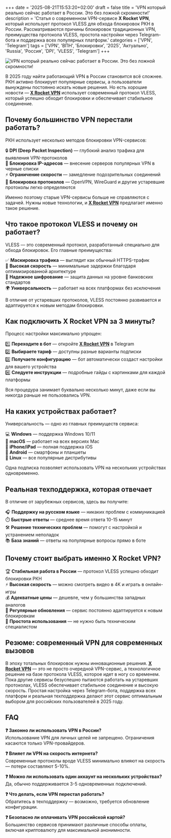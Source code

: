+++
date = '2025-08-21T15:53:20+02:00'
draft = false
title = 'VPN который реально сейчас работает в России. Это без ложной скромности!'
description = 'Статья о современном VPN-сервисе **X Rocket VPN**, который использует протокол VLESS для обхода блокировок РКН в России. Рассматриваются причины блокировок традиционных VPN, преимущества протокола VLESS, простота настройки через Telegram-бота и поддержка всех популярных платформ.'
categories = ['VPN', 'Telegram']
tags = ['VPN', 'ВПН', 'Блокировки', '2025', 'Актуально', 'Russia', 'Россия', 'DPI', 'VLESS', 'Telegram']
+++

![VPN который реально сейчас работает в России. Это без ложной скромности!](https://imagestoring.fra1.cdn.digitaloceanspaces.com/70941B19-D0D4-4E25-B8F1-89CD7FD9C745.png)

В 2025 году найти работающий VPN в России становится всё сложнее. РКН активно блокирует популярные сервисы, а пользователи вынуждены постоянно искать новые решения. Но есть хорошие новости — **[X Rocket VPN](https://t.me/X_Rocket_VPN_bot?start=ref-b-9)** использует современный протокол VLESS, который успешно обходит блокировки и обеспечивает стабильное соединение.

## Почему большинство VPN перестали работать?

РКН использует несколько методов блокировки VPN-сервисов:

🔒 **DPI (Deep Packet Inspection)** — глубокий анализ трафика для выявления VPN-протоколов  
🚫 **Блокировка IP-адресов** — внесение серверов популярных VPN в черные списки  
⚡ **Ограничение скорости** — замедление подозрительных соединений  
🎯 **Блокировка протоколов** — OpenVPN, WireGuard и другие устаревшие протоколы легко определяются

Именно поэтому старые VPN-сервисы больше не справляются с задачей. Нужны новые технологии, и **[X Rocket VPN](https://t.me/X_Rocket_VPN_bot?start=ref-b-9)** предлагает именно такое решение.

## Что такое протокол VLESS и почему он работает?

VLESS — это современный протокол, разработанный специально для обхода блокировок. Его главные преимущества:

✅ **Маскировка трафика** — выглядит как обычный HTTPS-трафик  
🚀 **Высокая скорость** — минимальные задержки благодаря оптимизированной архитектуре  
🔐 **Надежное шифрование** — защита данных на уровне банковских стандартов  
🌍 **Универсальность** — работает на всех платформах без исключения

В отличие от устаревших протоколов, VLESS постоянно развивается и адаптируется к новым методам блокировки.

## Как подключить X Rocket VPN за 3 минуты?

Процесс настройки максимально упрощен:

1️⃣ **Переходите в бот** — откройте **[X Rocket VPN](https://t.me/X_Rocket_VPN_bot?start=ref-b-9)** в Telegram  
2️⃣ **Выбираете тариф** — доступны разные варианты подписки  
3️⃣ **Получаете конфигурацию** — бот автоматически создаст настройки для вашего устройства  
4️⃣ **Следуете инструкции** — подробные гайды с картинками для каждой платформы

Вся процедура занимает буквально несколько минут, даже если вы никогда раньше не пользовались VPN.

## На каких устройствах работает?

Универсальность — одно из главных преимуществ сервиса:

💻 **Windows** — поддержка Windows 10/11  
🍎 **macOS** — работает на всех версиях Mac  
📱 **iPhone/iPad** — полная поддержка iOS  
🤖 **Android** — смартфоны и планшеты  
🐧 **Linux** — все популярные дистрибутивы

Одна подписка позволяет использовать VPN на нескольких устройствах одновременно.

## Реальная техподдержка, которая отвечает

В отличие от зарубежных сервисов, здесь вы получите:

🎧 **Поддержку на русском языке** — никаких проблем с коммуникацией  
⏱️ **Быстрые ответы** — среднее время ответа 10-15 минут  
🛠️ **Решение технических проблем** — помогут с настройкой и устранением неполадок  
📚 **База знаний** — ответы на популярные вопросы прямо в боте

## Почему стоит выбрать именно X Rocket VPN?

🏆 **Стабильная работа в России** — протокол VLESS успешно обходит блокировки РКН  
⚡ **Высокая скорость** — можно смотреть видео в 4K и играть в онлайн-игры  
💰 **Адекватные цены** — дешевле, чем у большинства западных аналогов  
🔄 **Регулярные обновления** — сервис постоянно адаптируется к новым блокировкам  
🎯 **Простота использования** — не нужно быть техническим специалистом

## Резюме: современный VPN для современных вызовов

В эпоху тотальных блокировок нужны инновационные решения. **[X Rocket VPN](https://t.me/X_Rocket_VPN_bot?start=ref-b-9)** — это не просто очередной VPN-сервис, а технологичное решение на базе протокола VLESS, которое идет в ногу со временем. Пока другие сервисы безуспешно пытаются работать на устаревших протоколах, VLESS обеспечивает стабильное соединение и высокую скорость. Простая настройка через Telegram-бота, поддержка всех платформ и реальная техподдержка делают этот сервис оптимальным выбором для российских пользователей в 2025 году.

## FAQ

**❓ Законно ли использовать VPN в России?**  
Использование VPN для личных целей не запрещено. Ограничения касаются только VPN-провайдеров.

**❓ Влияет ли VPN на скорость интернета?**  
Современные протоколы вроде VLESS минимально влияют на скорость — потери составляют 5-10%.

**❓ Можно ли использовать один аккаунт на нескольких устройствах?**  
Да, обычно поддерживается 3-5 одновременных подключений.

**❓ Что делать, если VPN перестал работать?**  
Обратитесь в техподдержку — возможно, требуется обновление конфигурации.

**❓ Безопасно ли оплачивать VPN российской картой?**  
Большинство сервисов принимают различные способы оплаты, включая криптовалюту для максимальной анонимности.